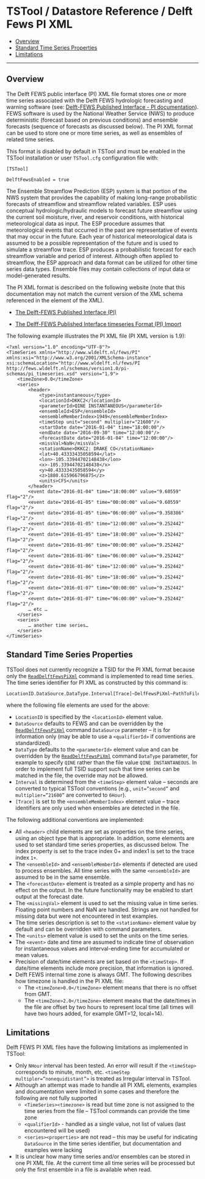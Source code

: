 # TSTool / Datastore Reference / Delft Fews PI XML #

*   [Overview](#overview)
*   [Standard Time Series Properties](#standard-time-series-properties)
*   [Limitations](#limitations)

--------------

## Overview ##

The Delft FEWS public interface (PI) XML file format stores one or more time series
associated with the Delft FEWS hydrologic forecasting and warning software
(see: [Delft-FEWS Published Interface - PI documentation](https://publicwiki.deltares.nl/display/FEWSDOC/Delft-FEWS+Published+interface+-+PI)).
FEWS software is used by the National Weather Service (NWS) to produce deterministic
(forecast based on previous conditions) and ensemble forecasts (sequence of forecasts as discussed below).
The PI XML format can be used to store one or more time series, as well as ensembles of related time series.

This format is disabled by default in TSTool and must be enabled in the TSTool installation or user `TSTool.cfg` configuration file with:

```
[TSTool]

DelftFewsEnabled = true
```

The Ensemble Streamflow Prediction (ESP) system is that portion of the NWS system
that provides the capability of making long-range probabilistic
forecasts of streamflow and streamflow related variables.
ESP uses conceptual hydrologic/hydraulic models to forecast future
streamflow using the current soil moisture, river, and reservoir conditions,
with historical meteorological data as input.
The ESP procedure assumes that meteorological events that occurred in the past
are representative of events that may occur in the future.
Each year of historical meteorological data is assumed to be a possible
representation of the future and is used to simulate a streamflow trace.
ESP produces a probabilistic forecast for each streamflow variable and period of interest.
Although often applied to streamflow, the ESP approach and data format can be utilized for other time series data types.
Ensemble files may contain collections of input data or model-generated results.

The PI XML format is described on the following website (note that this documentation
may not match the current version of the XML schema referenced in the <TimeSeries> element of the XML).

*   [The Delft-FEWS Published Interface (PI)](https://publicwiki.deltares.nl/display/FEWSDOC/The+Delft-Fews+Published+interface+(PI))

*   [The Delff-FEWS Published Interface timeseries Format (PI) Import](https://publicwiki.deltares.nl/display/FEWSDOC/Delft-Fews+Published+Interface+timeseries+Format+%28PI%29+Import)

The following example illustrates the PI XML file (PI XML version is 1.9):

```
<?xml version="1.0" encoding="UTF-8"?>
<TimeSeries xmlns="http://www.wldelft.nl/fews/PI" xmlns:xsi="http://www.w3.org/2001/XMLSchema-instance" xsi:schemaLocation="http://www.wldelft.nl/fews/PI http://fews.wldelft.nl/schemas/version1.0/pi-schemas/pi_timeseries.xsd" version="1.9">
    <timeZone>0.0</timeZone>
    <series>
        <header>
            <type>instantaneous</type>
            <locationId>DKKC2</locationId>
            <parameterId>QINE INSTANTANEOUS</parameterId>
            <ensembleId>ESP</ensembleId>
            <ensembleMemberIndex>1949</ensembleMemberIndex>
            <timeStep unit="second" multiplier="21600"/>
            <startDate date="2016-01-04" time="18:00:00"/>
            <endDate date="2016-09-30" time="12:00:00"/>
            <forecastDate date="2016-01-04" time="12:00:00"/>
            <missVal>NaN</missVal>
            <stationName>DKKC2: DRAKE CO</stationName>
            <lat>40.43333435058594</lat>
            <lon>-105.33944702148438</lon>
            <x>-105.33944702148438</x>
            <y>40.43333435058594</y>
            <z>1880.615966796875</z>
            <units>CFS</units>
        </header>
        <event date="2016-01-04" time="18:00:00" value="9.60559" flag="2"/>
        <event date="2016-01-05" time="00:00:00" value="9.60559" flag="2"/>
        <event date="2016-01-05" time="06:00:00" value="9.358386" flag="2"/>
        <event date="2016-01-05" time="12:00:00" value="9.252442" flag="2"/>
        <event date="2016-01-05" time="18:00:00" value="9.252442" flag="2"/>
        <event date="2016-01-06" time="00:00:00" value="9.252442" flag="2"/>
        <event date="2016-01-06" time="06:00:00" value="9.252442" flag="2"/>
        <event date="2016-01-06" time="12:00:00" value="9.252442" flag="2"/>
        <event date="2016-01-06" time="18:00:00" value="9.252442" flag="2"/>
        <event date="2016-01-07" time="00:00:00" value="9.252442" flag="2"/>
        <event date="2016-01-07" time="06:00:00" value="9.252442" flag="2"/>
        … etc …
    </series>
    <series>
        … another time series…
    </series>
</TimeSeries>
```

## Standard Time Series Properties ##

TSTool does not currently recognize a TSID for the PI XML format because only the
[`ReadDelftFewsPiXml`](../../command-ref/ReadDelftFewsPiXml/ReadDelftFewsPiXml.md) command is implemented to read time series.
The time series identifier for PI XML as constructed by this command is:

```
LocationID.DataSource.DataType.Interval[Trace]~DelfFewsPiXml~PathToFile
```

where the following file elements are used for the above:

*   `LocationID` is specified by the `<locationId>` element value.
*   `DataSource` defaults to FEWS and can be overridden by the
    [`ReadDelftFewsPiXml`](../../command-ref/ReadDelftFewsPiXml/ReadDelftFewsPiXml.md) command `DataSource` parameter – it is
    for information only (may be able to use a `<qualifierId>` if conventions are standardized).
*   `DataType` defaults to the `<parameterId>` element value and can be overridden by the
    [`ReadDelftFewsPiXml`](../../command-ref/ReadDelftFewsPiXml/ReadDelftFewsPiXml.md) command `DataType` parameter,
    for example to specify `QINE` rather than the file value `QINE INSTANTANEOUS`.
    In order to implement full TSID support such that time series can be matched in the file, the override may not be allowed.
*   `Interval` is determined from the `<timeStep>` element value – seconds are converted to
    typical TSTool conventions (e.g., `unit=”second”` and `multiplier=”21600”` are converted to `6Hour`).
*   `[Trace]` is set to the `<ensembleMemberIndex>` element value – trace
    identifiers are only used when ensembles are detected in the file.

The following additional conventions are implemented:

*   All `<header>` child elements are set as properties on the time series,
    using an object type that is appropriate.
    In addition, some elements are used to set standard time series properties, as discussed below.
    The index property is set to the trace index 0+ and index1 is set to the trace index `1+`.
*   The `<ensembleId>` and `<ensembleMemberId>` elements if detected are used to process ensembles.
    All time series with the same `<ensembleId>` are assumed to be in the same ensemble.
*   The `<forecastDate>` element is treated as a simple property and has no effect on the output.
    In the future functionality may be enabled to start output at the forecast date.
*   The `<missingVal>` element is used to set the missing value in time series.
    Floating point numbers and NaN are handled.
    Strings are not handled for missing data but were not encountered in test examples.
*   The time series description is set to the `<stationName>` element value by
    default and can be overridden with command parameters.
*   The `<units>` element value is used to set the units on the time series.
*   The `<event>` date and time are assumed to indicate time of observation for
    instantaneous values and interval-ending time for accumulated or mean values.
*   Precision of date/time elements are set based on the `<timeStep>`.
    If date/time elements include more precision, that information is ignored.
*   Delft FEWS internal time zone is always GMT.
    The following describes how timezone is handled in the PI XML file:
    +   The `<timeZone>0.0</timeZone>` element means that there is no offset from GMT.
    +   The `<timeZone>2.0</timeZone>` element means that the date/times in the file are
        offset by two hours to represent local time (all times will have two hours added, for example GMT=12, local=14).

## Limitations ##

Delft FEWS PI XML files have the following limitations as implemented in TSTool:

*   Only `NHour` interval has been tested.  An error will result if the `<timeStep>`
    corresponds to minute, month, etc.  `<timeStep multipler=”nonequidistant”>` is treated as Irregular interval in TSTool.
*   Although an attempt was made to handle all PI XML elements,
    examples and documentation were limited in some cases and therefore the following are not fully supported
    +   `<TimeSeries><timezone>` is read but time zone is not assigned to the time series from the file – TSTool commands can provide the time zone
    +   `<qualifierId>` - handled as a single value, not list of values (last encountered will be used)
    +   `<series><properties>` are not read – this may be useful for indicating `DataSource`
    in the time series identifier, but documentation and examples were lacking
*   It is unclear how many time series and/or ensembles can be stored in one PI XML file.
    At the current time all time series will be processed but only the first ensemble in a file is available when read.
